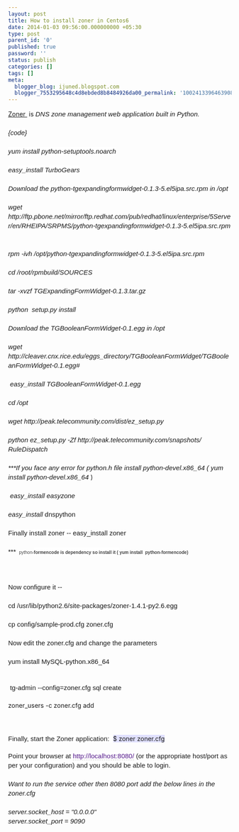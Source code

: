 ```yaml
---
layout: post
title: How to install zoner in Centos6
date: 2014-01-03 09:56:00.000000000 +05:30
type: post
parent_id: '0'
published: true
password: ''
status: publish
categories: []
tags: []
meta:
  blogger_blog: ijuned.blogspot.com
  blogger_7553295648c4d8ebded8b8484926da00_permalink: '1002413396463908331'
---
```

<div dir="ltr" style="text-align:left;"><a href="https://pypi.python.org/pypi/zoner/1.4.1">Zoner </a> is <span style="background-color:white;font-family:Arial, Verdana, Geneva, 'Bitstream Vera Sans', Helvetica, sans-serif;font-size:15px;font-style:italic;line-height:21px;">DNS zone management web application built in Python.</span><br /><span style="background-color:white;font-family:Arial, Verdana, Geneva, 'Bitstream Vera Sans', Helvetica, sans-serif;font-size:15px;font-style:italic;line-height:21px;"><br /></span><span style="background-color:white;font-family:Arial, Verdana, Geneva, 'Bitstream Vera Sans', Helvetica, sans-serif;font-size:15px;font-style:italic;line-height:21px;">{code}</span><br /><span style="background-color:white;font-family:Arial, Verdana, Geneva, 'Bitstream Vera Sans', Helvetica, sans-serif;font-size:15px;font-style:italic;line-height:21px;"><br /></span><span style="background-color:white;font-size:15px;line-height:21px;"><span style="font-family:Arial, Verdana, Geneva, Bitstream Vera Sans, Helvetica, sans-serif;"><i>yum install python-setuptools.noarch</i></span></span><br /><span style="background-color:white;font-size:15px;line-height:21px;"><span style="font-family:Arial, Verdana, Geneva, Bitstream Vera Sans, Helvetica, sans-serif;"><i><br /></i></span></span><span style="background-color:white;font-size:15px;line-height:21px;"><span style="font-family:Arial, Verdana, Geneva, Bitstream Vera Sans, Helvetica, sans-serif;"><i>easy_install TurboGears</i></span></span><br /><span style="background-color:white;font-size:15px;line-height:21px;"><span style="font-family:Arial, Verdana, Geneva, Bitstream Vera Sans, Helvetica, sans-serif;"><i><br /></i></span></span><span style="background-color:white;font-size:15px;line-height:21px;"><span style="font-family:Arial, Verdana, Geneva, Bitstream Vera Sans, Helvetica, sans-serif;"><i>Download the </i></span></span><span style="font-family:Arial, Verdana, Geneva, Bitstream Vera Sans, Helvetica, sans-serif;"><span style="font-size:15px;line-height:21px;"><i>python-tgexpandingformwidget-0.1.3-5.el5ipa.src.rpm in /opt</i></span></span><br /><span style="font-family:Arial, Verdana, Geneva, Bitstream Vera Sans, Helvetica, sans-serif;"><span style="font-size:15px;line-height:21px;"><i><br /></i></span></span><span style="font-family:Arial, Verdana, Geneva, Bitstream Vera Sans, Helvetica, sans-serif;font-size:15px;line-height:21px;"><i>wget http://ftp.pbone.net/mirror/ftp.redhat.com/pub/redhat/linux/enterprise/5Server/en/RHEIPA/SRPMS/python-tgexpandingformwidget-0.1.3-5.el5ipa.src.rpm</i></span><br /><span style="font-family:Arial, Verdana, Geneva, Bitstream Vera Sans, Helvetica, sans-serif;font-size:15px;line-height:21px;"><i><br /></i></span><span style="font-family:Arial, Verdana, Geneva, Bitstream Vera Sans, Helvetica, sans-serif;"><span style="font-size:15px;line-height:21px;"><i><br /></i></span></span><span style="font-family:Arial, Verdana, Geneva, Bitstream Vera Sans, Helvetica, sans-serif;"><span style="font-size:15px;line-height:21px;"><i>rpm -ivh /opt/python-tgexpandingformwidget-0.1.3-5.el5ipa.src.rpm</i></span></span><br /><span style="font-family:Arial, Verdana, Geneva, Bitstream Vera Sans, Helvetica, sans-serif;"><span style="font-size:15px;line-height:21px;"><i><br /></i></span></span><span style="font-family:Arial, Verdana, Geneva, Bitstream Vera Sans, Helvetica, sans-serif;"><span style="font-size:15px;line-height:21px;"><i>cd /root/rpmbuild/SOURCES</i></span></span><br /><span style="font-family:Arial, Verdana, Geneva, Bitstream Vera Sans, Helvetica, sans-serif;"><span style="font-size:15px;line-height:21px;"><i><br /></i></span></span><span style="font-family:Arial, Verdana, Geneva, Bitstream Vera Sans, Helvetica, sans-serif;"><span style="font-size:15px;line-height:21px;"><i>tar -xvzf TGExpandingFormWidget-0.1.3.tar.gz</i></span></span><br /><span style="font-family:Arial, Verdana, Geneva, Bitstream Vera Sans, Helvetica, sans-serif;"><span style="font-size:15px;line-height:21px;"><i><br /></i></span></span><span style="font-family:Arial, Verdana, Geneva, Bitstream Vera Sans, Helvetica, sans-serif;"><span style="font-size:15px;line-height:21px;"><i>python  setup.py install</i></span></span><br /><span style="font-family:Arial, Verdana, Geneva, Bitstream Vera Sans, Helvetica, sans-serif;"><span style="font-size:15px;line-height:21px;"><i><br /></i></span></span><span style="font-family:Arial, Verdana, Geneva, Bitstream Vera Sans, Helvetica, sans-serif;"><span style="font-size:15px;line-height:21px;"><i>Download the TGBooleanFormWidget-0.1.egg in /opt</i></span></span><br /><span style="font-family:Arial, Verdana, Geneva, Bitstream Vera Sans, Helvetica, sans-serif;"><span style="font-size:15px;line-height:21px;"><i><br /></i></span></span><span style="font-family:Arial, Verdana, Geneva, Bitstream Vera Sans, Helvetica, sans-serif;font-size:15px;line-height:21px;"><i>wget http://cleaver.cnx.rice.edu/eggs_directory/TGBooleanFormWidget/TGBooleanFormWidget-0.1.egg#</i></span><br /><span style="font-family:Arial, Verdana, Geneva, Bitstream Vera Sans, Helvetica, sans-serif;"><span style="font-size:15px;line-height:21px;"><i><br /></i></span></span><span style="font-family:Arial, Verdana, Geneva, Bitstream Vera Sans, Helvetica, sans-serif;"><span style="font-size:15px;line-height:21px;"><i> easy_install TGBooleanFormWidget-0.1.egg</i></span></span><br /><span style="font-family:Arial, Verdana, Geneva, Bitstream Vera Sans, Helvetica, sans-serif;"><span style="font-size:15px;line-height:21px;"><i><br /></i></span></span><span style="font-family:Arial, Verdana, Geneva, Bitstream Vera Sans, Helvetica, sans-serif;"><span style="font-size:15px;line-height:21px;"><i>cd /opt</i></span></span><br /><span style="font-family:Arial, Verdana, Geneva, Bitstream Vera Sans, Helvetica, sans-serif;"><span style="font-size:15px;line-height:21px;"><i><br /></i></span></span><span style="font-family:Arial, Verdana, Geneva, Bitstream Vera Sans, Helvetica, sans-serif;"><span style="font-size:15px;line-height:21px;"><i>wget http://peak.telecommunity.com/dist/ez_setup.py</i></span></span><br /><span style="font-family:Arial, Verdana, Geneva, Bitstream Vera Sans, Helvetica, sans-serif;"><span style="font-size:15px;line-height:21px;"><i><br /></i></span></span><span style="font-family:Arial, Verdana, Geneva, Bitstream Vera Sans, Helvetica, sans-serif;"><span style="font-size:15px;line-height:21px;"><i>python ez_setup.py -Zf http://peak.telecommunity.com/snapshots/ RuleDispatch</i></span></span><br /><span style="font-family:Arial, Verdana, Geneva, Bitstream Vera Sans, Helvetica, sans-serif;"><span style="font-size:15px;line-height:21px;"><i><br /></i></span></span><span style="font-family:Arial, Verdana, Geneva, Bitstream Vera Sans, Helvetica, sans-serif;"><span style="font-size:15px;line-height:21px;"><i>***If you face any error for python.h file install </i></span><span style="font-size:15px;line-height:21px;"><i>python-devel.x86_64 ( yum install python-devel.x86_64 </i></span></span>)<br /><span style="font-family:Arial, Verdana, Geneva, Bitstream Vera Sans, Helvetica, sans-serif;"><span style="font-size:15px;line-height:21px;"><i><br /></i></span></span><span style="font-family:Arial, Verdana, Geneva, Bitstream Vera Sans, Helvetica, sans-serif;"><span style="font-size:15px;line-height:21px;"><i> easy_install easyzone</i></span></span><br /><span style="font-family:Arial, Verdana, Geneva, Bitstream Vera Sans, Helvetica, sans-serif;"><span style="font-size:15px;line-height:21px;"><i><br /></i></span></span><i style="font-family:Arial, Verdana, Geneva, 'Bitstream Vera Sans', Helvetica, sans-serif;font-size:15px;line-height:21px;">easy_install </i><span style="background-color:white;font-family:Arial, Verdana, Geneva, 'Bitstream Vera Sans', Helvetica, sans-serif;font-size:15px;line-height:21px;">dnspython</span><br /><span style="background-color:white;font-family:Arial, Verdana, Geneva, 'Bitstream Vera Sans', Helvetica, sans-serif;font-size:15px;line-height:21px;"><br /></span><span style="background-color:white;font-family:Arial, Verdana, Geneva, 'Bitstream Vera Sans', Helvetica, sans-serif;font-size:15px;line-height:21px;">Finally install zoner -- </span><span style="font-family:Arial, Verdana, Geneva, Bitstream Vera Sans, Helvetica, sans-serif;"><span style="font-size:15px;line-height:21px;">easy_install zoner</span></span><br /><span style="font-family:Arial, Verdana, Geneva, Bitstream Vera Sans, Helvetica, sans-serif;"><span style="font-size:15px;line-height:21px;"><br /></span></span><span style="font-family:Arial, Verdana, Geneva, Bitstream Vera Sans, Helvetica, sans-serif;"><span style="font-size:15px;line-height:21px;">*** </span></span><span style="background-color:white;color:#444444;font-family:arial, sans-serif;font-size:x-small;line-height:16px;"> python-</span><span style="background-color:white;"><span style="color:#444444;font-family:arial, sans-serif;font-size:x-small;"><span style="line-height:16px;"><b>formencode is dependency so install it ( </b></span></span></span><span style="color:#444444;font-family:arial, sans-serif;font-size:x-small;"><span style="line-height:16px;"><b>yum install  python-formencode)</b></span></span><br /><span style="font-family:Arial, Verdana, Geneva, Bitstream Vera Sans, Helvetica, sans-serif;"><span style="font-size:15px;line-height:21px;"><br /></span></span><br /><span style="font-family:Arial, Verdana, Geneva, Bitstream Vera Sans, Helvetica, sans-serif;"><span style="font-size:15px;line-height:21px;"><br /></span></span><span style="font-family:Arial, Verdana, Geneva, Bitstream Vera Sans, Helvetica, sans-serif;"><span style="font-size:15px;line-height:21px;">Now configure it --</span></span><br /><span style="font-family:Arial, Verdana, Geneva, Bitstream Vera Sans, Helvetica, sans-serif;"><span style="font-size:15px;line-height:21px;"><br /></span></span><span style="font-family:Arial, Verdana, Geneva, Bitstream Vera Sans, Helvetica, sans-serif;"><span style="font-size:15px;line-height:21px;">cd /usr/lib/python2.6/site-packages/zoner-1.4.1-py2.6.egg</span></span><br /><span style="font-family:Arial, Verdana, Geneva, Bitstream Vera Sans, Helvetica, sans-serif;"><span style="font-size:15px;line-height:21px;"><br /></span></span><span style="font-family:Arial, Verdana, Geneva, Bitstream Vera Sans, Helvetica, sans-serif;"><span style="font-size:15px;line-height:21px;">cp config/sample-prod.cfg zoner.cfg</span></span><br /><span style="font-family:Arial, Verdana, Geneva, Bitstream Vera Sans, Helvetica, sans-serif;"><span style="font-size:15px;line-height:21px;"><br /></span></span><span style="font-family:Arial, Verdana, Geneva, Bitstream Vera Sans, Helvetica, sans-serif;"><span style="font-size:15px;line-height:21px;">Now edit the zoner.cfg and change the parameters</span></span><br /><span style="font-family:Arial, Verdana, Geneva, Bitstream Vera Sans, Helvetica, sans-serif;"><span style="font-size:15px;line-height:21px;"><br /></span></span><span style="font-family:Arial, Verdana, Geneva, Bitstream Vera Sans, Helvetica, sans-serif;"><span style="font-size:15px;line-height:21px;">yum install MySQL-python.x86_64</span></span><br /><span style="font-family:Arial, Verdana, Geneva, Bitstream Vera Sans, Helvetica, sans-serif;"><span style="font-size:15px;line-height:21px;"><br /></span></span><span style="font-family:Arial, Verdana, Geneva, Bitstream Vera Sans, Helvetica, sans-serif;"><span style="font-size:15px;line-height:21px;"></span></span><br /><span style="font-family:Arial, Verdana, Geneva, Bitstream Vera Sans, Helvetica, sans-serif;"><span style="font-size:15px;line-height:21px;"> tg-admin --config=zoner.cfg sql create</span></span><br /><span style="font-family:Arial, Verdana, Geneva, Bitstream Vera Sans, Helvetica, sans-serif;"><span style="font-size:15px;line-height:21px;"><br /></span></span>
<div>zoner_users -c zoner.cfg add</div>
<p><span style="font-family:Arial, Verdana, Geneva, Bitstream Vera Sans, Helvetica, sans-serif;"><span style="font-size:15px;line-height:21px;"><i><br /></i></span></span><span style="font-family:Arial, Verdana, Geneva, Bitstream Vera Sans, Helvetica, sans-serif;"><span style="font-size:15px;line-height:21px;"><i><br /></i></span></span><span style="background-color:white;font-family:Arial, Verdana, Geneva, 'Bitstream Vera Sans', Helvetica, sans-serif;font-size:15px;line-height:21px;">Finally, start the Zoner application:  </span><span style="background-color:#e0e0ff;font-size:14px;line-height:17.8125px;">$ zoner zoner.cfg</span><br /><span style="background-color:#e0e0ff;font-size:14px;line-height:17.8125px;"><br /></span><span style="background-color:white;font-family:Arial, Verdana, Geneva, 'Bitstream Vera Sans', Helvetica, sans-serif;font-size:15px;line-height:21px;">Point your browser at </span><a class="reference external" href="http://localhost:8080/" style="background-color:white;border-bottom-color:rgb(204,204,204);border-bottom-style:dashed;border-bottom-width:1px;color:#551a8b;font-family:Arial, Verdana, Geneva, 'Bitstream Vera Sans', Helvetica, sans-serif;font-size:15px;line-height:21px;text-decoration:none;">http://localhost:8080/</a><span style="background-color:white;font-family:Arial, Verdana, Geneva, 'Bitstream Vera Sans', Helvetica, sans-serif;font-size:15px;line-height:21px;"> (or the appropriate host/port as per your configuration) and you should be able to login.</span><br /><span style="font-family:Arial, Verdana, Geneva, Bitstream Vera Sans, Helvetica, sans-serif;"><span style="font-size:15px;line-height:21px;"><i><br /></i></span></span><span style="font-family:Arial, Verdana, Geneva, Bitstream Vera Sans, Helvetica, sans-serif;"><span style="font-size:15px;line-height:21px;"><i>Want to run the service other then 8080 port add the below lines in the zoner.cfg </i></span></span><br /><span style="font-family:Arial, Verdana, Geneva, Bitstream Vera Sans, Helvetica, sans-serif;"><span style="font-size:15px;line-height:21px;"><i><br /></i></span></span><span style="font-family:Arial, Verdana, Geneva, Bitstream Vera Sans, Helvetica, sans-serif;"><span style="font-size:15px;line-height:21px;"><i>server.socket_host = "0.0.0.0"</i></span></span><br /><span style="font-family:Arial, Verdana, Geneva, Bitstream Vera Sans, Helvetica, sans-serif;"><span style="font-size:15px;line-height:21px;"><i>server.socket_port = 9090</i></span></span>
<div></div>
<p><span style="font-family:Arial, Verdana, Geneva, Bitstream Vera Sans, Helvetica, sans-serif;"><i></i></span><span style="font-family:Arial, Verdana, Geneva, Bitstream Vera Sans, Helvetica, sans-serif;"><span style="font-size:15px;line-height:21px;"><i><br /></i></span></span><span style="font-family:Arial, Verdana, Geneva, Bitstream Vera Sans, Helvetica, sans-serif;"><span style="font-size:15px;line-height:21px;"><i><br /></i></span></span></div>
